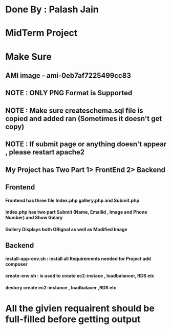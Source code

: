 # Done By : Palash Jain
# MidTerm Project 
# Make Sure
## AMI image - ami-0eb7af7225499cc83 
## NOTE : ONLY PNG Format is Supported 
## NOTE : Make sure createschema.sql file is copied and added ran (Sometimes it doesn't get copy)
## NOTE : If submit page or anything doesn't appear , please restart apache2

## My Project has Two Part 1> FrontEnd 2> Backend

## Frontend 
#### Frontend has three file Index.php gallery.php and Submit.php
#### Index.php has two part Submit (Name, Emailid , Image and Phone Number)  and Show Galary
#### Gallery Displays both ORignal as well as Modified Image  

## Backend

#### install-app-env.sh : install all Requirements needed for Project add composer 
#### create-env.sh :  is used to create ec2-instace , loadbalancer, RDS etc 
#### destory create ec2-instance , loadbalacer ,RDS etc 



# All the givien requairent should be full-filled before getting output
